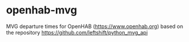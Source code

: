 # openhab-mvg
MVG departure times for OpenHAB (https://www.openhab.org) based on the repository https://github.com/leftshift/python_mvg_api
